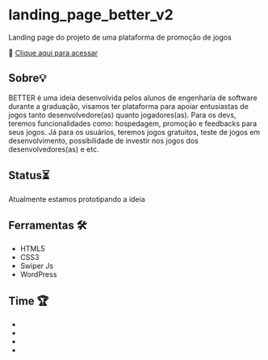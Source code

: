 # landing_page_better_v2
Landing page do projeto de uma plataforma de promoção de jogos

🔗 [Clique aqui para acessar](https://arthurmousinho.github.io/landing_page_better_v2)

## Sobre💡 
BETTER é uma ideia desenvolvida pelos alunos de engenharia de software durante a graduação, visamos ter plataforma para apoiar entusiastas de jogos tanto desenvolvedore(as) quanto jogadores(as). Para os devs, teremos funcionalidades como: hospedagem, promoção e feedbacks para seus jogos. Já para os usuários, teremos jogos gratuitos, teste de jogos em desenvolvimento, possibilidade de investir nos jogos dos desenvolvedores(as) e etc.

## Status⏳
Atualmente estamos prototipando a ideia

## Ferramentas 🛠️
- HTML5
- CSS3
- Swiper Js
- WordPress

## Time 🏆
-
-
-
-
